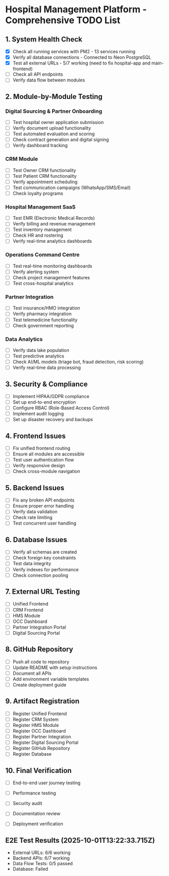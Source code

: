 # Hospital Management Platform - Comprehensive TODO List

## 1. System Health Check
- [x] Check all running services with PM2 - 13 services running
- [x] Verify all database connections - Connected to Neon PostgreSQL
- [x] Test all external URLs - 5/7 working (need to fix hospital-app and main-frontend)
- [ ] Check all API endpoints
- [ ] Verify data flow between modules

## 2. Module-by-Module Testing

### Digital Sourcing & Partner Onboarding
- [ ] Test hospital owner application submission
- [ ] Verify document upload functionality
- [ ] Test automated evaluation and scoring
- [ ] Check contract generation and digital signing
- [ ] Verify dashboard tracking

### CRM Module
- [ ] Test Owner CRM functionality
- [ ] Test Patient CRM functionality
- [ ] Verify appointment scheduling
- [ ] Test communication campaigns (WhatsApp/SMS/Email)
- [ ] Check loyalty programs

### Hospital Management SaaS
- [ ] Test EMR (Electronic Medical Records)
- [ ] Verify billing and revenue management
- [ ] Test inventory management
- [ ] Check HR and rostering
- [ ] Verify real-time analytics dashboards

### Operations Command Centre
- [ ] Test real-time monitoring dashboards
- [ ] Verify alerting system
- [ ] Check project management features
- [ ] Test cross-hospital analytics

### Partner Integration
- [ ] Test insurance/HMO integration
- [ ] Verify pharmacy integration
- [ ] Test telemedicine functionality
- [ ] Check government reporting

### Data Analytics
- [ ] Verify data lake population
- [ ] Test predictive analytics
- [ ] Check AI/ML models (triage bot, fraud detection, risk scoring)
- [ ] Verify real-time data processing

## 3. Security & Compliance
- [ ] Implement HIPAA/GDPR compliance
- [ ] Set up end-to-end encryption
- [ ] Configure RBAC (Role-Based Access Control)
- [ ] Implement audit logging
- [ ] Set up disaster recovery and backups

## 4. Frontend Issues
- [ ] Fix unified frontend routing
- [ ] Ensure all modules are accessible
- [ ] Test user authentication flow
- [ ] Verify responsive design
- [ ] Check cross-module navigation

## 5. Backend Issues
- [ ] Fix any broken API endpoints
- [ ] Ensure proper error handling
- [ ] Verify data validation
- [ ] Check rate limiting
- [ ] Test concurrent user handling

## 6. Database Issues
- [ ] Verify all schemas are created
- [ ] Check foreign key constraints
- [ ] Test data integrity
- [ ] Verify indexes for performance
- [ ] Check connection pooling

## 7. External URL Testing
- [ ] Unified Frontend
- [ ] CRM Frontend
- [ ] HMS Module
- [ ] OCC Dashboard
- [ ] Partner Integration Portal
- [ ] Digital Sourcing Portal

## 8. GitHub Repository
- [ ] Push all code to repository
- [ ] Update README with setup instructions
- [ ] Document all APIs
- [ ] Add environment variable templates
- [ ] Create deployment guide

## 9. Artifact Registration
- [ ] Register Unified Frontend
- [ ] Register CRM System
- [ ] Register HMS Module
- [ ] Register OCC Dashboard
- [ ] Register Partner Integration
- [ ] Register Digital Sourcing Portal
- [ ] Register GitHub Repository
- [ ] Register Database

## 10. Final Verification
- [ ] End-to-end user journey testing
- [ ] Performance testing
- [ ] Security audit
- [ ] Documentation review
- [ ] Deployment verification


## E2E Test Results (2025-10-01T13:22:33.715Z)
- External URLs: 6/6 working
- Backend APIs: 6/7 working
- Data Flow Tests: 0/5 passed
- Database: Failed
